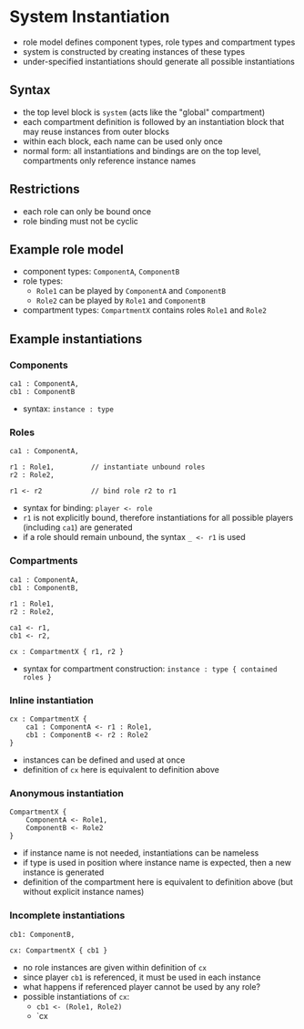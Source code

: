 System Instantiation
====================

- role model defines component types, role types and compartment types
- system is constructed by creating instances of these types
- under-specified instantiations should generate all possible instantiations

Syntax
------

- the top level block is `system` (acts like the "global" compartment)
- each compartment definition is followed by an instantiation block that may
  reuse instances from outer blocks
- within each block, each name can be used only once
- normal form: all instantiations and bindings are on the top level,
  compartments only reference instance names

Restrictions
------------

- each role can only be bound once
- role binding must not be cyclic

Example role model
------------------

- component types: `ComponentA`, `ComponentB`
- role types:
    - `Role1` can be played by `ComponentA` and `ComponentB`
    - `Role2` can be played by `Role1` and `ComponentB`
- compartment types: `CompartmentX` contains roles `Role1` and `Role2`

Example instantiations
----------------------

### Components

```
ca1 : ComponentA,
cb1 : ComponentB
```

- syntax: `instance : type`

### Roles

```
ca1 : ComponentA,

r1 : Role1,         // instantiate unbound roles
r2 : Role2,

r1 <- r2            // bind role r2 to r1
```

- syntax for binding: `player <- role`
- `r1` is not explicitly bound, therefore instantiations for all possible
  players (including `ca1`) are generated
- if a role should remain unbound, the syntax `_ <- r1` is used

### Compartments

```
ca1 : ComponentA,
cb1 : ComponentB,

r1 : Role1,
r2 : Role2,

ca1 <- r1,
cb1 <- r2,

cx : CompartmentX { r1, r2 }
```

- syntax for compartment construction: `instance : type { contained roles }`

### Inline instantiation

```
cx : CompartmentX {
    ca1 : ComponentA <- r1 : Role1,
    cb1 : ComponentB <- r2 : Role2
}
```

- instances can be defined and used at once
- definition of `cx` here is equivalent to definition above

### Anonymous instantiation

```
CompartmentX {
    ComponentA <- Role1,
    ComponentB <- Role2
}
```

- if instance name is not needed, instantiations can be nameless
- if type is used in position where instance name is expected, then a new
  instance is generated
- definition of the compartment here is equivalent to definition above (but
  without explicit instance names)

### Incomplete instantiations

```
cb1: ComponentB,

cx: CompartmentX { cb1 }
```

- no role instances are given within definition of `cx`
- since player `cb1` is referenced, it must be used in each instance
- what happens if referenced player cannot be used by any role?
- possible instantiations of `cx`:
    - `cb1 <- (Role1, Role2)`
    - `cx 
